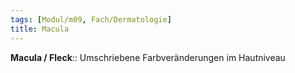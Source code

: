 ```yaml
---
tags: [Modul/m09, Fach/Dermatologie]
title: Macula
---
```

**Macula / Fleck**:: Umschriebene Farbveränderungen im Hautniveau